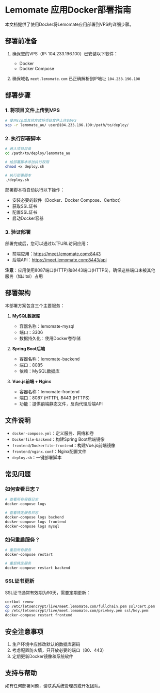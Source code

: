 # Lemomate 应用Docker部署指南

本文档提供了使用Docker将Lemomate应用部署到VPS的详细步骤。

## 部署前准备

1. 确保您的VPS（IP: 104.233.196.100）已安装以下软件：
   - Docker
   - Docker Compose

2. 确保域名 `meet.lemomate.com` 已正确解析到IP地址 `104.233.196.100`

## 部署步骤

### 1. 将项目文件上传到VPS

```bash
# 使用scp或其他方式将项目文件上传到VPS
scp -r lemomate_au/ user@104.233.196.100:/path/to/deploy/
```

### 2. 执行部署脚本

```bash
# 进入项目目录
cd /path/to/deploy/lemomate_au

# 给部署脚本添加执行权限
chmod +x deploy.sh

# 执行部署脚本
./deploy.sh
```

部署脚本将自动执行以下操作：
- 安装必要的软件（Docker、Docker Compose、Certbot）
- 获取SSL证书
- 配置SSL证书
- 启动Docker容器

### 3. 验证部署

部署完成后，您可以通过以下URL访问应用：
- 前端应用：https://meet.lemomate.com:8443
- 后端API：https://meet.lemomate.com:8443/api

**注意**：应用使用8087端口(HTTP)和8443端口(HTTPS)，确保这些端口未被其他服务（如Jitsi）占用

## 部署架构

本部署方案包含三个主要服务：

1. **MySQL数据库**
   - 容器名称：lemomate-mysql
   - 端口：3306
   - 数据持久化：使用Docker卷存储

2. **Spring Boot后端**
   - 容器名称：lemomate-backend
   - 端口：8085
   - 依赖：MySQL数据库

3. **Vue.js前端 + Nginx**
   - 容器名称：lemomate-frontend
   - 端口：8087 (HTTP), 8443 (HTTPS)
   - 功能：提供前端静态文件，反向代理后端API

## 文件说明

- `docker-compose.yml`：定义服务、网络和卷
- `Dockerfile-backend`：构建Spring Boot后端镜像
- `frontend/Dockerfile-frontend`：构建Vue.js前端镜像
- `frontend/nginx.conf`：Nginx配置文件
- `deploy.sh`：一键部署脚本

## 常见问题

### 如何查看日志？

```bash
# 查看所有容器日志
docker-compose logs

# 查看特定服务日志
docker-compose logs backend
docker-compose logs frontend
docker-compose logs mysql
```

### 如何重启服务？

```bash
# 重启所有服务
docker-compose restart

# 重启特定服务
docker-compose restart backend
```

### SSL证书更新

SSL证书通常有效期为90天，需要定期更新：

```bash
certbot renew
cp /etc/letsencrypt/live/meet.lemomate.com/fullchain.pem ssl/cert.pem
cp /etc/letsencrypt/live/meet.lemomate.com/privkey.pem ssl/key.pem
docker-compose restart frontend
```

## 安全注意事项

1. 生产环境中应修改默认的数据库密码
2. 考虑配置防火墙，只开放必要的端口（80、443）
3. 定期更新Docker镜像和系统软件

## 支持与帮助

如有任何部署问题，请联系系统管理员或开发团队。
